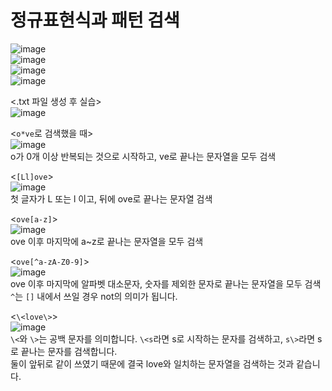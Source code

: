 # 정규표현식과 패턴 검색

![image](https://user-images.githubusercontent.com/43658658/141102833-68176716-8639-4bed-aa97-088a61365d9d.png)   
![image](https://user-images.githubusercontent.com/43658658/141102867-b4327802-88c7-41f3-b594-5c43ee5d51ba.png)   
![image](https://user-images.githubusercontent.com/43658658/141102898-37a83486-7a0a-42b4-adb5-f363ceafab7a.png)   
![image](https://user-images.githubusercontent.com/43658658/141102919-84da6d3f-e70f-4684-8611-a1db455a3095.png)   

<.txt 파일 생성 후 실습>   
![image](https://user-images.githubusercontent.com/43658658/141099480-51db0f9d-7dd8-486c-bf68-5cf9f3c55f1b.png)

<`o*ve`로 검색했을 때>   
![image](https://user-images.githubusercontent.com/43658658/141099665-69b11b64-2e60-4fca-a4ca-19996825c296.png)   
o가 0개 이상 반복되는 것으로 시작하고, ve로 끝나는 문자열을 모두 검색

<`[Ll]ove`>   
![image](https://user-images.githubusercontent.com/43658658/141099768-9e6a650b-de20-4ce4-aa00-496447e371da.png)   
첫 글자가 L 또는 l 이고, 뒤에 ove로 끝나는 문자열 검색

<`ove[a-z]`>   
![image](https://user-images.githubusercontent.com/43658658/141099967-da431137-0904-4800-89a9-e94882d03764.png)   
ove 이후 마지막에 a~z로 끝나는 문자열을 모두 검색

<`ove[^a-zA-Z0-9]`>   
![image](https://user-images.githubusercontent.com/43658658/141100475-cde68e68-d463-4ff2-ac5e-7164e45d804b.png)   
ove 이후 마지막에 알파벳 대소문자, 숫자를 제외한 문자로 끝나는 문자열을 모두 검색   
`^`는 `[]` 내에서 쓰일 경우 not의 의미가 됩니다.

<`\<love\>`>   
![image](https://user-images.githubusercontent.com/43658658/141100641-73b0a857-df85-446b-8230-95a37ab742d2.png)   
`\<`와 `\>`는 공백 문자를 의미합니다. `\<s`라면 s로 시작하는 문자를 검색하고, `s\>`라면 s로 끝나는 문자를 검색합니다.   
둘이 앞뒤로 같이 쓰였기 때문에 결국 love와 일치하는 문자열을 검색하는 것과 같습니다.



